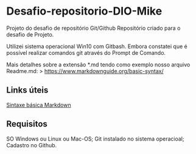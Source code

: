 # Desafio-repositorio-DIO-Mike
Projeto do desafio de repositório Git/Github
Repositório criado para o desafio de Projeto.

Utilizei sistema operacional Win10 com Gitbash. 
Embora constatei que é possível realizar comandos git através do Prompt de Comando.

Mais detalhes sobre a extensão *.md tendo como exemplo nosso arquivo Readme.md: > https://www.markdownguide.org/basic-syntax/

## Links úteis
[Sintaxe básica Markdown](https://www.markdownguide.org/basic-syntax/)

## Requisitos
SO Windows ou Linux ou Mac-OS;
Git instalado no sistema operacioal;
Cadastro no Github.


